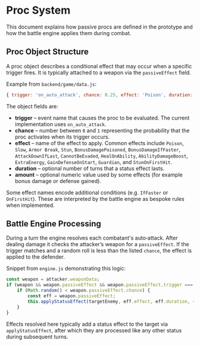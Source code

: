 # Proc System

This document explains how passive procs are defined in the prototype and how the battle engine applies them during combat.

## Proc Object Structure
A proc object describes a conditional effect that may occur when a specific trigger fires. It is typically attached to a weapon via the `passiveEffect` field.

Example from `backend/game/data.js`:
```javascript
{ trigger: 'on_auto_attack', chance: 0.25, effect: 'Poison', duration: 2 }
```

The object fields are:

- **trigger** – event name that causes the proc to be evaluated. The current implementation uses `on_auto_attack`.
- **chance** – number between `0` and `1` representing the probability that the proc activates when its trigger occurs.
- **effect** – name of the effect to apply. Common effects include `Poison`, `Slow`, `Armor Break`, `Stun`, `BonusDamagePoisoned`, `BonusDamageIfFaster`, `AttackDownIfLast`, `CannotBeEvaded`, `HealOnAbility`, `AbilityDamageBoost`, `ExtraEnergy`, `GainDefenseOnStart`, `Guardian`, and `StunOnFirstHit`.
- **duration** – optional number of turns that a status effect lasts.
- **amount** – optional numeric value used by some effects (for example bonus damage or defense gained).

Some effect names encode additional conditions (e.g. `IfFaster` or `OnFirstHit`). These are interpreted by the battle engine as bespoke rules when implemented.

## Battle Engine Processing
During a turn the engine resolves each combatant's auto‑attack. After dealing damage it checks the attacker’s weapon for a `passiveEffect`. If the trigger matches and a random roll is less than the listed `chance`, the effect is applied to the defender.

Snippet from `engine.js` demonstrating this logic:
```javascript
const weapon = attacker.weaponData;
if (weapon && weapon.passiveEffect && weapon.passiveEffect.trigger === 'on_auto_attack') {
    if (Math.random() < weapon.passiveEffect.chance) {
        const eff = weapon.passiveEffect;
        this.applyStatusEffect(targetEnemy, eff.effect, eff.duration, { amount: eff.amount });
    }
}
```

Effects resolved here typically add a status effect to the target via `applyStatusEffect`, after which they are processed like any other status during subsequent turns.
